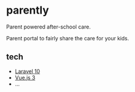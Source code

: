 # parently
Parent powered after-school care.

Parent portal to fairly share the care for your kids.



## tech
- [Laravel 10](https://laravel.com/docs/10.x)
- [Vue.js 3](https://vuejs.org/guide/introduction.html)
- ...
